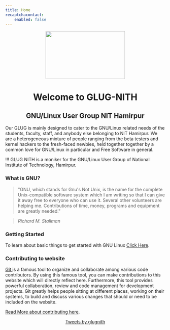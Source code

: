 ```yaml
---
title: Home
recaptchacontact:
    enabled: false
---
```


<meta property="og:url"                content="http://glug.nith.ac.in/new/" />
<meta property="og:type"               content="Website" />
<meta property="og:title"              content="GLUG NITH - GNU/Linux User Group" />
<meta property="og:description"        content="GLUG NITH is a moniker for the GNU/Linux User Group of National Institute of Technology, Hamirpur. Our GLUG is mainly designed to cater to the GNU/Linux related needs of the students, faculty, staff, and anybody else belonging to NIT Hamirpur. We are a heterogeneous mixture of people ranging from the beta testers and kernel hackers to the fresh-faced newbies, held together together by a common love for GNU/Linux in particular and Free Software in general." />
<meta property="og:image"              content="http://glug.nith.ac.in/glugmainimage.jpg" />

<center>
<img src="1013643_828488670527520_6858547805805754630_n.png" width=250 height="150" >
<h1>Welcome to GLUG-NITH</h1>
<h2>GNU/Linux User Group NIT Hamirpur</h2>
</center>


<p>Our GLUG is mainly designed to cater to the GNU/Linux related needs of the students, faculty, staff, and anybody else belonging to NIT Hamirpur. We are a heterogeneous mixture of people ranging from the beta testers and kernel hackers to the fresh-faced newbies, held together together by a common love for GNU/Linux in particular and Free Software in general. </p>



!!! GLUG NITH is a moniker for the GNU/Linux User Group of National Institute of Technology, Hamirpur.



<h3> What is GNU?</h3>


> "GNU, which stands for Gnu's Not Unix, is the name for the complete Unix-compatible software system which I am writing so that I can give it away free to everyone who can use it. Several other volunteers are helping me. Contributions of time, money, programs and equipment are greatly needed."

> <cite> Richard M. Stallman </cite>

<h3> Getting Started</h3>

To learn about basic things to get started with GNU Linux <a href="/getting-started">Click Here</a>.

<h3>Contributing to website</h3>

<p><a href="https://en.wikipedia.org/wiki/Git_%28software%29">Git </a>is a famous tool to organize and collaborate among various code contributors.
By using this famous tool, you can make contributions to this website which will directly reflect here. Furthermore, this tool provides powerful collaboration, review and code management for development projects.
Git greatly helps people sitting at different places, working on their systems, to build and discuss various changes that should or need to be included on the website.
</p>

[Read More about contributing here](/contribute).

<center>
<a class="twitter-timeline" data-width="600" data-height="400" data-theme="light" href="https://twitter.com/glugnith">Tweets by glugnith</a> 
<script async src="//platform.twitter.com/widgets.js" charset="utf-8"></script>
</center>